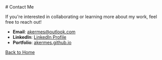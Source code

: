 <link rel="stylesheet" href="styles.css">
# Contact Me

If you're interested in collaborating or learning more about my work, feel free to reach out!

- **Email**: [akermes@outlook.com](mailto:akermes@outlook.com)
- **LinkedIn**: [LinkedIn Profile](https://linkedin.com/in/aaron-kermes)
- **Portfolio**: [akermes.github.io](https://akermes.github.io/)

[Back to Home](index.html)
